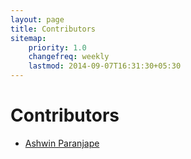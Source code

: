 ```yaml
---
layout: page
title: Contributors
sitemap:
    priority: 1.0
    changefreq: weekly
    lastmod: 2014-09-07T16:31:30+05:30
---
```

# Contributors

* [Ashwin Paranjape](http://stanford.edu/~ashwinpp/)

